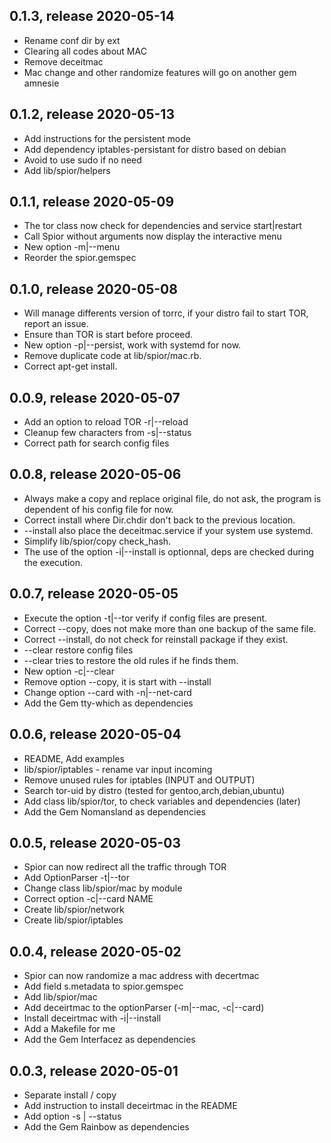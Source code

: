 ## 0.1.3, release 2020-05-14
* Rename conf dir by ext
* Clearing all codes about MAC
* Remove deceitmac
* Mac change and other randomize features will go on another gem amnesie

## 0.1.2, release 2020-05-13
* Add instructions for the persistent mode
* Add dependency iptables-persistant for distro based on debian
* Avoid to use sudo if no need
* Add lib/spior/helpers

## 0.1.1, release 2020-05-09
* The tor class now check for dependencies and service start|restart
* Call Spior without arguments now display the interactive menu
* New option -m|--menu
* Reorder the spior.gemspec

## 0.1.0, release 2020-05-08
* Will manage differents version of torrc, if your distro fail to start TOR, report an issue.
* Ensure than TOR is start before proceed.
* New option -p|--persist, work with systemd for now.
* Remove duplicate code at lib/spior/mac.rb.
* Correct apt-get install.

## 0.0.9, release 2020-05-07
* Add an option to reload TOR -r|--reload
* Cleanup few characters from -s|--status
* Correct path for search config files

## 0.0.8, release 2020-05-06
* Always make a copy and replace original file, do not ask, the program is dependent of his config file for now.
* Correct install where Dir.chdir don't back to the previous location.
* --install also place the deceitmac.service if your system use systemd.
* Simplify lib/spior/copy check\_hash.
* The use of the option -i|--install is optionnal, deps are checked during the execution.

## 0.0.7, release 2020-05-05
* Execute the option -t|--tor verify if config files are present.
* Correct --copy, does not make more than one backup of the same file.
* Correct --install, do not check for reinstall package if they exist.
* --clear restore config files
* --clear tries to restore the old rules if he finds them.
* New option -c|--clear
* Remove option --copy, it is start with --install
* Change option --card with -n|--net-card
* Add the Gem tty-which as dependencies

## 0.0.6, release 2020-05-04
* README, Add examples
* lib/spior/iptables - rename var input incoming
* Remove unused rules for iptables (INPUT and OUTPUT)
* Search tor-uid by distro (tested for gentoo,arch,debian,ubuntu)
* Add class lib/spior/tor, to check variables and dependencies (later)
* Add the Gem Nomansland as dependencies

## 0.0.5, release 2020-05-03
* Spior can now redirect all the traffic through TOR
* Add OptionParser -t|--tor
* Change class lib/spior/mac by module
* Correct option -c|--card NAME
* Create lib/spior/network
* Create lib/spior/iptables 

## 0.0.4, release 2020-05-02
* Spior can now randomize a mac address with decertmac
* Add field s.metadata to spior.gemspec
* Add lib/spior/mac
* Add deceirtmac to the optionParser (-m|--mac, -c|--card)
* Install deceirtmac with -i|--install
* Add a Makefile for me
* Add the Gem Interfacez as dependencies

## 0.0.3, release 2020-05-01
* Separate install / copy
* Add instruction to install deceirtmac in the README
* Add option -s | --status
* Add the Gem Rainbow as dependencies
